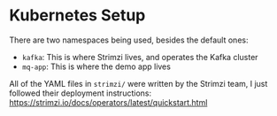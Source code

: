 # Kubernetes Setup

There are two namespaces being used, besides the default ones:

* `kafka`: This is where Strimzi lives, and operates the Kafka cluster
* `mq-app`: This is where the demo app lives

All of the YAML files in `strimzi/` were written by the Strimzi team, I just followed their deployment instructions: https://strimzi.io/docs/operators/latest/quickstart.html